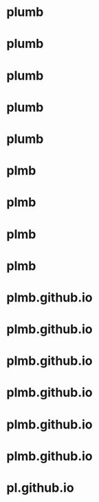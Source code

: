 # plumb
# plumb
# plumb
# plumb
# plumb
# plmb
# plmb
# plmb
# plmb
# plmb.github.io
# plmb.github.io
# plmb.github.io
# plmb.github.io
# plmb.github.io
# plmb.github.io
# pl.github.io
